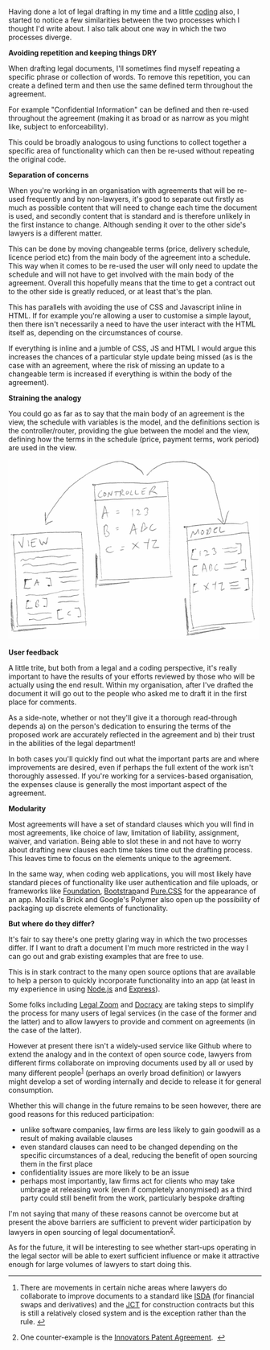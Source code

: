 Having done a lot of legal drafting in my time and a little [coding](https://github.com/grabbeh) also, I started to notice a few similarities between the two processes which I thought I'd write about. I also talk about one way in which the two processes diverge.

**Avoiding repetition and keeping things DRY**

When drafting legal documents, I'll sometimes find myself repeating a specific phrase or collection of words. To remove this repetition, you can create a defined term and then use the same defined term throughout the agreement.

For example "Confidential Information" can be defined and then re-used throughout the agreement (making it as broad or as narrow as you might like, subject to enforceability).

This could be broadly analogous to using functions to collect together a specific area of functionality which can then be re-used without repeating the original code.

**Separation of concerns**

When you're working in an organisation with agreements that will be re-used frequently and by non-lawyers, it's good to separate out firstly as much as possible content that will need to change each time the document is used, and secondly content that is standard and is therefore unlikely in the first instance to change. Although sending it over to the other side's lawyers is a different matter.

This can be done by moving changeable terms (price, delivery schedule, licence period etc) from the main body of the agreement into a schedule. This way when it comes to be re-used the user will only need to update the schedule and will not have to get involved with the main body of the agreement. Overall this hopefully means that the time to get a contract out to the other side is greatly reduced, or at least that's the plan.

This has parallels with avoiding the use of CSS and Javascript inline in HTML. If for example you're allowing a user to customise a simple layout, then there isn't necessarily a need to have the user interact with the HTML itself as, depending on the circumstances of course.

If everything is inline and a jumble of CSS, JS and HTML I would argue this increases the chances of a particular style update being missed (as is the case with an agreement, where the risk of missing an update to a changeable term is increased if everything is within the body of the agreement).

**Straining the analogy**

You could go as far as to say that the main body of an agreement is the view, the schedule with variables is the model, and the definitions section is the controller/router, providing the glue between the model and the view, defining how the terms in the schedule (price, payment terms, work period) are used in the view.

![](/static/legalmvc.png "It's MVC, but not as we know it, Jim")

**User feedback**

A little trite, but both from a legal and a coding perspective, it's really important to have the results of your efforts reviewed by those who will be actually using the end result. Within my organisation, after I've drafted the document it will go out to the people who asked me to draft it in the first place for comments.

As a side-note, whether or not they'll give it a thorough read-through depends a) on the person's dedication to ensuring the terms of the proposed work are accurately reflected in the agreement and b) their trust in the abilities of the legal department!

In both cases you'll quickly find out what the important parts are and where improvements are desired, even if perhaps the full extent of the work isn't thoroughly assessed. If you're working for a services-based organisation, the expenses clause is generally the most important aspect of the agreement.

**Modularity**

Most agreements will have a set of standard clauses which you will find in most agreements, like choice of law, limitation of liability, assignment, waiver, and variation. Being able to slot these in and not have to worry about drafting new clauses each time takes time out the drafting process. This leaves time to focus on the elements unique to the agreement.

In the same way, when coding web applications, you will most likely have standard pieces of functionality like user authentication and file uploads, or frameworks like [Foundation](http://foundation.zurb.com/), [Bootstrap](http://getbootstrap.com/)and [Pure.CSS](http://purecss.io/) for the appearance of an app. Mozilla's Brick and Google's Polymer also open up the possibility of packaging up discrete elements of functionality.

**But where do they differ?**

It's fair to say there's one pretty glaring way in which the two processes differ. If I want to draft a document I'm much more restricted in the way I can go out and grab existing examples that are free to use.

This is in stark contract to the many open source options that are available to help a person to quickly incorporate functionality into an app (at least in my experience in using [Node.js](http://nodejs.org) and [Express](http://expressjs.com)).

Some folks including [Legal Zoom](http://www.legalzoom.com) and [Docracy](http://www.docracy.com) are taking steps to simplify the process for many users of legal services (in the case of the former and the latter) and to allow lawyers to provide and comment on agreements (in the case of the latter).

However at present there isn't a widely-used service like Github where to extend the analogy and in the context of open source code, lawyers from different firms collaborate on improving documents used by all or used by many different people<sup id="fnref1">[1](#fn1)</sup> (perhaps an overly broad definition) or lawyers might develop a set of wording internally and decide to release it for general consumption.

Whether this will change in the future remains to be seen however, there are good reasons for this reduced participation:

*   unlike software companies, law firms are less likely to gain goodwill as a result of making available clauses
*   even standard clauses can need to be changed depending on the specific circumstances of a deal, reducing the benefit of open sourcing them in the first place
*   confidentiality issues are more likely to be an issue
*   perhaps most importantly, law firms act for clients who may take umbrage at releasing work (even if completely anonymised) as a third party could still benefit from the work, particularly bespoke drafting

I'm not saying that many of these reasons cannot be overcome but at present the above barriers are sufficient to prevent wider participation by lawyers in open sourcing of legal documentation<sup id="fnref2">[2](#fn2)</sup>.

As for the future, it will be interesting to see whether start-ups operating in the legal sector will be able to exert sufficient influence or make it attractive enough for large volumes of lawyers to start doing this.


* * *

1.  There are movements in certain niche areas where lawyers do collaborate to improve documents to a standard like [ISDA](http://www2.isda.org/) (for financial swaps and derivatives) and the [JCT](http://www.jctltd.co.uk/) for construction contracts but this is still a relatively closed system and is the exception rather than the rule. [↩](#fnref1)

2.  One counter-example is the [Innovators Patent Agreement](https://github.com/twitter/innovators-patent-agreement/blob/master/innovators-patent-agreement.md).  [↩](#fnref2)

